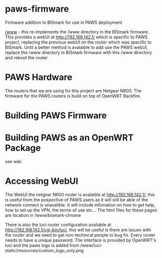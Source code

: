paws-firmware
=============

Firmware addition to BISmark for use in PAWS deployment

[/www](https://github.com/pawsnet/paws-firmware/tree/master/www) - this re-implements the /www directory in the BISmark firmware. This provides a webUI at http://192.168.142.1/ which is specific to PAWS project, replacing the previous webUI on the router which was specific to BISmark. Until a better method is avalaible to add use the PAWS webUI, replace the /www directory in BISmark firmware with this /www directory and reboot the router 

PAWS Hardware
=============

The routers that we are using for this project are Netgear N600. The firmware for the PAWS routers is build on top of OpenWRT Backfire.

Building PAWS Firmware
======================



# Building PAWS as an OpenWRT Package
see wiki

Accessing WebUI
===============

The WebUI the netgear N600 router is avalaible at http://192.168.142.1/, this is useful from the pospective of PAWS users as it will still be able of the network connect is unavalible. It will include infomation on how to get help, how to set up the VPN, the terms of use etc... The html files for these pages are location in /www/bismark-chrome

There is also the luci router configuration avaliable at http://192.168.142.1/cgi-bin/luci, this will be useful is there are issues with the router and we need to get non-techincal people to bug fix. Every router needs to have a unique password. The interface is provided by OpenWRT's luci and the paws logo is added from /www/luci-static/resources/custom_logo_only.png
